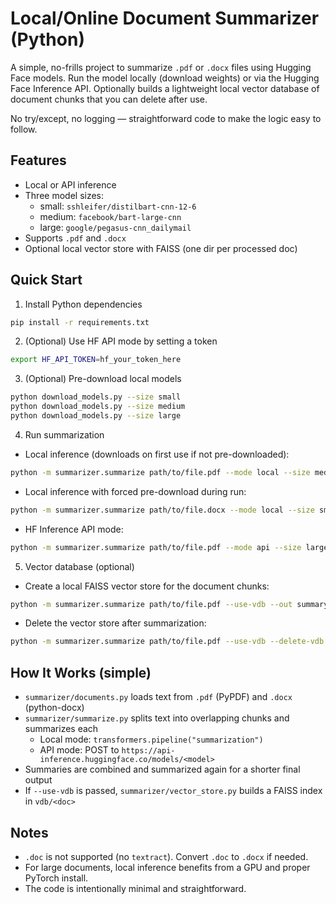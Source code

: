 # Local/Online Document Summarizer (Python)

A simple, no-frills project to summarize `.pdf` or `.docx` files using Hugging Face models. Run the model locally (download weights) or via the Hugging Face Inference API. Optionally builds a lightweight local vector database of document chunks that you can delete after use.

No try/except, no logging — straightforward code to make the logic easy to follow.

## Features

- Local or API inference
- Three model sizes:
  - small: `sshleifer/distilbart-cnn-12-6`
  - medium: `facebook/bart-large-cnn`
  - large: `google/pegasus-cnn_dailymail`
- Supports `.pdf` and `.docx`
- Optional local vector store with FAISS (one dir per processed doc)

## Quick Start

1) Install Python dependencies

```bash
pip install -r requirements.txt
```

2) (Optional) Use HF API mode by setting a token

```bash
export HF_API_TOKEN=hf_your_token_here
```

3) (Optional) Pre-download local models

```bash
python download_models.py --size small
python download_models.py --size medium
python download_models.py --size large
```

4) Run summarization

- Local inference (downloads on first use if not pre-downloaded):

```bash
python -m summarizer.summarize path/to/file.pdf --mode local --size medium --out summary.txt
```

- Local inference with forced pre-download during run:

```bash
python -m summarizer.summarize path/to/file.docx --mode local --size small --download --out my_summary.txt
```

- HF Inference API mode:

```bash
python -m summarizer.summarize path/to/file.pdf --mode api --size large --out api_summary.txt
```

5) Vector database (optional)

- Create a local FAISS vector store for the document chunks:

```bash
python -m summarizer.summarize path/to/file.pdf --use-vdb --out summary.txt
```

- Delete the vector store after summarization:

```bash
python -m summarizer.summarize path/to/file.pdf --use-vdb --delete-vdb --out summary.txt
```

## How It Works (simple)

- `summarizer/documents.py` loads text from `.pdf` (PyPDF) and `.docx` (python-docx)
- `summarizer/summarize.py` splits text into overlapping chunks and summarizes each
  - Local mode: `transformers.pipeline("summarization")`
  - API mode: POST to `https://api-inference.huggingface.co/models/<model>`
- Summaries are combined and summarized again for a shorter final output
- If `--use-vdb` is passed, `summarizer/vector_store.py` builds a FAISS index in `vdb/<doc>`

## Notes

- `.doc` is not supported (no `textract`). Convert `.doc` to `.docx` if needed.
- For large documents, local inference benefits from a GPU and proper PyTorch install.
- The code is intentionally minimal and straightforward.
